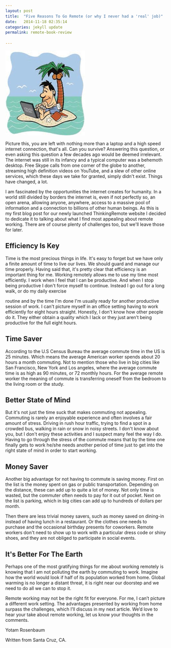 ```yaml
---
layout: post
title:  "Five Reasons To Go Remote (or why I never had a 'real' job)"
date:   2014-11-18 02:35:14
categories: jekyll update
permalink: remote-book-review

---
```


![](/images/island.jpeg)

Picture this, you are left with nothing more than a laptop and a high speed internet connection, that's all.  Can you survive?  Answering this question, or even asking this question a few decades ago would be deemed irrelevant.  The internet was still in its infancy and a typical computer was a behemoth desktop.  Free Skype calls from one corner of the globe to another, streaming high definition videos on YouTube, and a slew of other online services, which these days we take for granted, simply didn't exist.  Things have changed, a lot.  

I am fascinated by the opportunities the internet creates for humanity.  In a world still divided by borders the internet is, even if not perfectly so, an open arena, allowing anyone, anywhere, access to a massive pool of information and a connection to billions of other human beings.  As this is my first blog post for our newly launched ThinkingRemote website I decided to dedicate it to talking about what I find most appealing about remote working.  There are of course plenty of challenges too, but we'll leave those for later.


## Efficiency Is Key

Time is the most precious things in life.  It's easy to forget but we have only a finite amount of time to live our lives. We should guard and manage our time properly.  Having said that, it's pretty clear that efficiency is an important thing for me.  Working remotely allows me to use my time most efficiently.  I work when I feel that I can be productive.  And when I stop being productive I don't force myself to continue.  Instead I go out for a long walk, or do my daily exercise

 routine and by the time I'm done I'm usually ready for another productive session of work.  I can't picture myself in an office setting having to work efficiently for eight hours straight.  Honestly, I don't know how other people do it.  They either obtain a quality which I lack or they just aren’t being productive for the full eight hours.  


## Time Saver

According to the U.S Census Bureau the average commute time in the US is 25 minutes.  Which means the average American worker spends about 20 hours a month commuting.  Not to mention those who live in big cities like San Francisco, New York and Los angeles, where the average commute time is as high as 90 minutes, or 72 monthly hours.  For the average remote worker the meaning of commute is transferring oneself from the bedroom to the living room or the study.    


## Better State of Mind

But it's not just the time suck that makes commuting not appealing.  Commuting is rarely an enjoyable experience and often involves a fair amount of stress.  Driving in rush hour traffic, trying to find a spot in a crowded bus, walking in rain or snow in noisy streets.  I don't know about you, but I don't enjoy these activities and I suspect many feel the way I do.   Having to go through the stress of the commute means that by the time one finally gets to work he/she needs another period of time just to get into the right state of mind in order to start working.  


## Money Saver

Another big advantage for not having to commute is saving money.  First on the list is the money spent on gas or public transportation.  Depending on the distance, these can add up to quite a lot of money.  Not only time is wasted, but the commuter often needs to pay for it out of pocket.  Next on the list is parking, which in big cities can add up to hundreds of dollars per month.  

Then there are less trivial money savers, such as money saved on dining-in instead of having lunch in a restaurant.  Or the clothes one needs to purchase and the occasional birthday presents for coworkers.  Remote workers don't need to show up to work with a particular dress code or shiny shoes, and they are not obliged to participate in social events.


## It's Better For The Earth

Perhaps one of the most gratifying things for me about working remotely is knowing that I am not polluting the earth by commuting to work.  Imagine how the world would look if half of its population worked from home.  Global warming is no longer a distant threat, it is right near our doorstep and we need to do all we can to stop it.


Remote working may not be the right fit for everyone.  For me, I can’t picture a different work setting.  The advantages presented by working from home surpass the challenges, which I’ll discuss in my next article.  We’d love to hear your take about remote working, let us know your thoughts in the comments.   


Yotam Rosenbaum

Written from Santa Cruz, CA.
